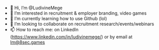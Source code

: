 - 👋 Hi, I’m @LudivineMege
- 👀 I’m interested in recruitment & employer branding, video games
- 🌱 I’m currently learning how to use Github (lol)
- 💞️ I’m looking to collaborate on recruitment research/events/webinars
- 📫 How to reach me: on LinkedIn (https://www.linkedin.com/in/ludivinemege/) or by email at lm@8sec.games

<!---
LudivineMege/LudivineMege is a ✨ special ✨ repository because its `README.md` (this file) appears on your GitHub profile.
You can click the Preview link to take a look at your changes.
--->
